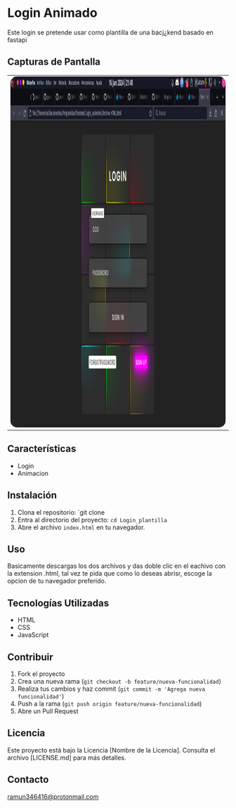 # Login Animado

Este login se pretende usar como plantilla de una bacj¿kend basado en fastapi

## Capturas de Pantalla


<table>
<tr>
    <td><img src="https://github.com/ramun9533/Login_plantilla/blob/main/Screenshot_20240116_214830.png" class="w3-image w3-hide-large w3-hide-medium w3-round" width="600" height="800" style="
    border-radius: 15px;">
 </td>
    
 </tr>
 </table>

## Características

- Login
- Animacion
## Instalación

1. Clona el repositorio: `git clone 
2. Entra al directorio del proyecto: `cd Login_plantilla`
3. Abre el archivo `index.html` en tu navegador.

## Uso

Basicamente descargas los dos archivos y das doble clic en el eachivo con la extension .html, tal vez te pida que como lo deseas abrisr, escoge la opcion de tu  navegador preferido.

## Tecnologías Utilizadas

- HTML
- CSS
- JavaScript

## Contribuir


1. Fork el proyecto
2. Crea una nueva rama (`git checkout -b feature/nueva-funcionalidad`)
3. Realiza tus cambios y haz commit (`git commit -m 'Agrega nueva funcionalidad'`)
4. Push a la rama (`git push origin feature/nueva-funcionalidad`)
5. Abre un Pull Request

## Licencia

Este proyecto está bajo la Licencia [Nombre de la Licencia]. Consulta el archivo [LICENSE.md] para más detalles.

## Contacto

ramun346416@protonmail.com

